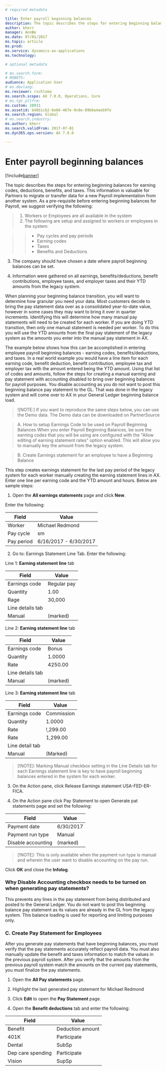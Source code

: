 ```yaml
---
# required metadata

title: Enter payroll beginning balances
description: The topic describes the steps for entering beginning balances for earning codes, deductions, benefits, and taxes. This information is valuable for Partners to migrate or transfer data for a new Payroll implementation from another system.
author: kherr
manager: AnnBe
ms.date: 07/01/2017
ms.topic: article
ms.prod: 
ms.service: dynamics-ax-applications
ms.technology: 

# optional metadata

# ms.search.form: 
# ROBOTS: 
audience: Application User
# ms.devlang: 
ms.reviewer: rschloma
ms.search.scope: AX 7.0.0, Operations, Core
# ms.tgt_pltfrm: 
ms.custom: 20931
ms.assetid: b48b1cb2-6e66-467e-9c0e-09b6a4aeb9fe
ms.search.region: Global
# ms.search.industry: 
ms.author: kherr
ms.search.validFrom: 2017-07-01
ms.dyn365.ops.version: AX 7.0.0

---
```


# Enter payroll beginning balances

[!include[banner](includes/banner.md)]

The topic describes the steps for entering beginning balances for earning codes, deductions, benefits, and taxes. This information is valuable for Partners to migrate or transfer data for a new Payroll implementation from another system. As a pre-requisite before entering beginning balances for Payroll, we suggest verifying the following:

> 1. Workers or Employees are all available in the system
> 2. The following are setup and assigned to workers or employees in the system:

> > * Pay cycles and pay periods
> > * Earning codes
> > * Taxes
> > * Benefits and Deductions

3. The company should have chosen a date where payroll beginning balances can be set.

4. Information were gathered on all earnings, benefits/deductions, benefit contributions, employee taxes, and employer taxes and their YTD amounts from the legacy system.

When planning your beginning balance transition, you will want to determine how granular you need your data.  Most customers decide to bring the pay statement data over as a consolidated year-to-date value, however in some cases they may want to bring it over in quarter increments.  Identifying this will determine how many manual pay statements will need to be created for each worker.  If you are doing YTD transition, then only one manual statement is needed per worker. To do this you will use the YTD amounts from the final pay statement of the legacy system as the amounts you enter into the manual pay statement in AX.

The example below shows how this can be accomplished in entering employee payroll beginning balances - earning codes, benefits/deductions, and taxes.  In a real world example you would have a line item for each earning code, benefit deduction, benefit contribution, employee tax and employer tax with the amount entered being the YTD amount.  Using that list of codes and amounts, follow the steps for creating a manual earning and pay statement with accounting disabled to bring over beginning balances for payroll purposes.  You disable accounting as you do not want to post this beginning balance pay statement to the GL.  That was done in the legacy system and will come over to AX in your General Ledger beginning balance load.

> ![NOTE:] If you want to reproduce the same steps below, you can use the Demo data. The Demo data can be downloaded on PartnerSource

> A. How to setup Earnings Code to be used on Payroll Beginning Balances
When you enter Payroll Beginning Balances, be sure the earning codes that you will be using are configured with the "Allow editing of earning statement rates" option enabled.  This will allow you to manually key the amount from the legacy system. 

> B. Create Earnings statement for an employee to have a Beginning Balance

This step creates earnings statement for the last pay period of the legacy system for each worker manually creating the earning statement lines in AX.  Enter one line per earning code and the YTD amount and hours. Below are sample steps:

1. Open the **All earnings statements** page and click **New**.  

Enter the following: 

| Field      | Value                 |
|------------|-----------------------|
| Worker     | Michael Redmond       |
| Pay cycle  | sm                    |
| Pay period | 6/16/2017 - 6/30/2017 |

2. Go to: Earnings Statement Line Tab. Enter the following:

Line 1: **Earning statement line** tab

| Field            | Value       |
|------------------|-------------|
| Earnings code    | Regular pay |
| Quantity         | 1.00        |
| Rage             | 30,000      |
| Line details tab |             |
| Manual           | (marked)    |

Line 2: **Earning statement line** tab

| Field            | Value    |
|------------------|----------|
| Earnings code    | Bonus    |
| Quantity         | 1.0000   |
| Rate             | 4250.00  |
| Line details tab |          |
| Manual           | (marked) |

Line 3: **Earning statement line** tab

| Field           | Value      |
|-----------------|------------|
| Earnings code   | Commission |
| Quantity        | 1.0000     |
| Rate            | !,299.00   |
| Rate            | 1,299.00   |
| Line detail tab |            |
| Manual          | (Marked)   |

> [!NOTE]: Marking Manual checkbox setting in the Line Details tab for each Earnings statement line is key to have payroll beginning balances entered in the system for each worker.

3. On the Action pane, click Release Earnings statement USA-FED-ER-FICA.

4. On the Action pane click Pay Statement to open Generate pat statements page and set the following:

| Field              | Value     |
|--------------------|-----------|
| Payment date       | 6/30/2017 |
| Payment run type   | Manual    |
| Disable accounting | (marked)  |

> [!NOTE]: This is only available when the payment run type is manual and wherein the user want to disable accounting on the pay run.

Click **OK** and close the **Infolog**.

### Why Disable Accounting checkbox needs to be turned on when generating pay statements?
This prevents any lines in the pay statement from being distributed and posted to the General Ledger. You do not want to post this beginning balance pay statement as its values are already in the GL from the legacy system.  This balance loading is used for reporting and limiting purposes only.

### C. Create Pay Statement for Employees
After you generate pay statements that have beginning balances, you must verify that the pay statements accurately reflect payroll data. You must also manually update the benefit and taxes information to match the values in the previous payroll system. After you verify that the amounts from the previous payroll system match the amounts on the current pay statements, you must finalize the pay statements.

1. Open the **All Pay statements** page.

2. Highlight the last generated pay statement for Michael Redmond

3. Click **Edit** to open the **Pay Statement** page.

4. Open the **Benefit deductions** tab and enter the following:

| Field                           | Value            |
|---------------------------------|------------------|
| Benefit                         | Deduction amount |
| 401K | Participate              | 3000.00          |
| Dental | SubSp                  | 495.00           |
| Dep care spending | Participate | 2500.00          |
| Vision | SupSp                  | 500.00           |





